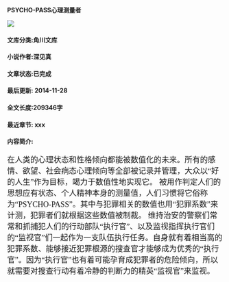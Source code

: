 **PSYCHO-PASS心理测量者**

![](http://img.wenku8.com/image/1/1765/1765s.jpg)

#### 文库分类:角川文库

#### 小说作者:深见真

#### 文章状态:已完成

#### 最后更新: 2014-11-28

#### 全文长度:209346字



#### 最近章节: xxx

#### 内容简介:   
<font face="SimSun" size=4> 
在人类的心理状态和性格倾向都能被数值化的未来。所有的感情、欲望、社会病态心理倾向等全部被记录并管理，大众以“好的人生”作为目标，竭力于数值性地实现它。
被用作判定人们的思想应有状态、个人精神本身的测量值，人们习惯将它俗称为“PSYCHO-PASS”。其中与犯罪相关的数值也用“犯罪系数”来计测，犯罪者们就根据这些数值被制裁。
维持治安的警察们常常和抓捕犯人们的行动部队“执行官”、以及监视指挥执行官们的“监视官”们一起作为一支队伍执行任务。自身就有着相当高的犯罪系数、能够接近犯罪根源的搜查官才能够成为优秀的“执行官”。因为“执行官”也有着可能孕育成犯罪者的危险倾向，所以就需要对搜查行动有着冷静的判断力的精英“监视官”来监视。   
</span>


